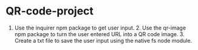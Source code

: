 # QR-code-project
1. Use the inquirer npm package to get user input. 2. Use the qr-image npm package to turn the user entered URL into a QR code image. 3. Create a txt file to save the user input using the native fs node module.
